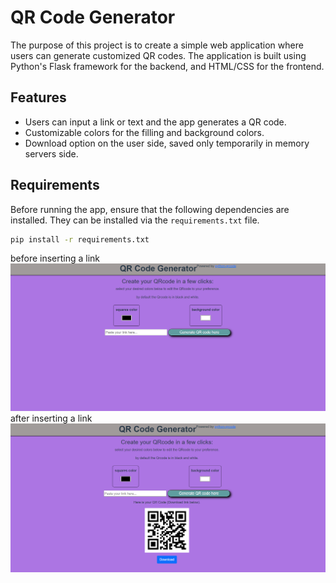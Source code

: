 # QR Code Generator

The purpose of this project is to create a simple web application where users can generate customized QR codes. The application is built using Python's Flask framework for the backend, and HTML/CSS for the frontend.

## Features
- Users can input a link or text and the app generates a QR code.
- Customizable colors for the filling and background colors.
- Download option on the user side, saved only temporarily in memory servers side.

## Requirements
Before running the app, ensure that the following dependencies are installed. They can be installed via the `requirements.txt` file.

```bash
pip install -r requirements.txt
```

before inserting a link
![before inserting a link](templates/img/1.png)
after inserting a link
![after inserting a link ](templates/img/2.png)
